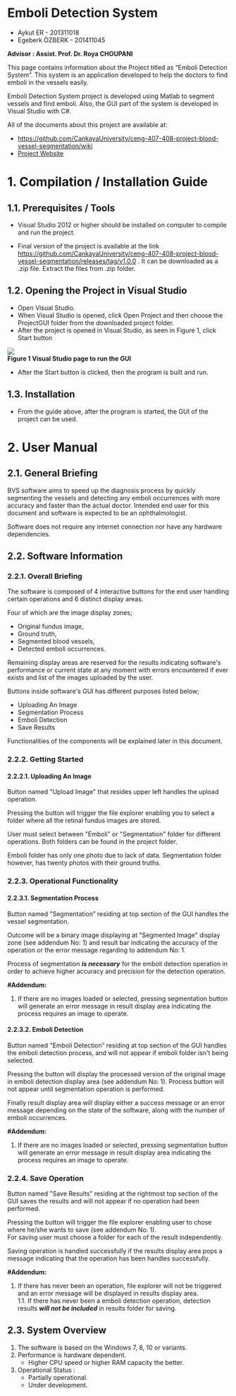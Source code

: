 # Emboli Detection System  
  
* Aykut ER - 201311018  
* Egeberk ÖZBERK - 201411045  
  
**Advisor : Assist. Prof. Dr. Roya CHOUPANI**  
  
This page contains information about the Project titled as “Emboli Detection System”. This system is an application developed to help the doctors to find emboli in the vessels easily.  
  
Emboli Detection System project is developed using Matlab to segment vessels and find emboli. Also, the GUI part of the system is developed in Visual Studio with C#.  
  
All of the documents about this project are available at:  
* https://github.com/CankayaUniversity/ceng-407-408-project-blood-vessel-segmentation/wiki
* [Project Website](https://aykut-er.github.io/)
  
  
# **1. Compilation / Installation Guide**  
  
## **1.1. Prerequisites / Tools**  
  
* Visual Studio 2012 or higher should be installed on computer to compile and run the project.  

* Final version of the project is available at the link https://github.com/CankayaUniversity/ceng-407-408-project-blood-vessel-segmentation/releases/tag/v1.0.0 . It can be downloaded as a .zip file. Extract the files from .zip folder.  
  
## **1.2. Opening the Project in Visual Studio**  
  
* Open Visual Studio.
* When Visual Studio is opened, click Open Project and then choose the ProjectGUI folder from the downloaded project folder.
* After the project is opened in Visual Studio, as seen in Figure 1, click Start button
  
![](https://drive.google.com/uc?id=1W_TmkQOc9OnT22-LetiHVXkheo0Db8sy)  
**Figure 1 Visual Studio page to run the GUI**  
  
* After the Start button is clicked, then the program is built and run.  
  
## **1.3. Installation**  
  
* From the guide above, after the program is started, the GUI of the project can be used.  
  
# **2. User Manual**  
  
## **2.1. General Briefing**  
  
BVS software aims to speed up the diagnosis process by quickly segmenting the vessels and detecting any emboli occurrences with more accuracy and faster than the actual doctor. Intended end user for this document and software is expected to be an ophthalmologist.  

Software does not require any internet connection nor have any hardware dependencies.  
  
## **2.2. Software Information**  
### **2.2.1. Overall Briefing**  
  
The software is composed of 4 interactive buttons for the end user handling certain operations and 6 distinct display areas.  
  
  Four of which are the image display zones;
* Original fundus image,
* Ground truth,
* Segmented blood vessels,
* Detected emboli occurrences.  
  
Remaining display areas are reserved for the results indicating software's performance or current state at any moment with errors encountered if ever exists and list of the images uploaded by the user.  

Buttons inside software's GUI has different purposes listed below;  
* Uploading An Image
* Segmentation Process
* Emboli Detection
* Save Results  
  
Functionalities of the components will be explained later in this document.  
  
### **2.2.2. Getting Started**  
#### **2.2.2.1. Uploading An Image**  
  
Button named "Upload Image" that resides upper left handles the upload operation.  

Pressing the button will trigger the file explorer enabling you to select a folder where all the retinal fundus images are stored.  

User must select between "Emboli” or "Segmentation" folder for different operations. Both folders can be found in the project folder.  

Emboli folder has only one photo due to lack of data. Segmentation folder however, has twenty photos with their ground truths.  
  
### **2.2.3. Operational Functionality**  
#### **2.2.3.1. Segmentation Process**  
  
Button named "Segmentation” residing at top section of the GUI handles the vessel segmentation.  

Outcome will be a binary image displaying at "Segmented Image" display zone (see addendum No: 1) and result bar indicating the accuracy of the operation or the error message regarding to addendum No: 1.  

Process of segmentation **_is necessary_** for the emboli detection operation in order to achieve higher accuracy and precision for the detection operation.  
  
**#Addendum:**  
1.	If there are no images loaded or selected, pressing segmentation button will generate an error message in result display area indicating the process requires an image to operate.  
  
#### **2.2.3.2. Emboli Detection**  
  
Button named "Emboli Detection” residing at top section of the GUI handles the emboli detection process, and will not appear if emboli folder isn't being selected.  

Pressing the button will display the processed version of the original image in emboli detection display area (see addendum No: 1). Process button will not appear until segmentation operation is performed.  

Finally result display area will display either a success message or an error message depending on the state of the software, along with the number of emboli occurrences.  
  
**#Addendum:**
1.	If there are no images loaded or selected, pressing segmentation button will generate an error message in result display area indicating the process requires an image to operate.  
  
### **2.2.4. Save Operation**  
  
Button named "Save Results” residing at the rightmost top section of the GUI saves the results and will not appear if no operation had been performed.  

Pressing the button will trigger the file explorer enabling user to chose where he/she wants to save (see addendum No: 1).  
For saving user must choose a folder for each of the result independently.   

Saving operation is handled successfully if the results display area pops a message indicating that the operation has been handles successfully.  
  
**#Addendum:**  
1.	If there has never been an operation, file explorer will not be triggered and an error message will be displayed in results display area.  
1.1.	If there has never been a emboli detection operation, detection results **_will not be included_** in results folder for saving.  
  
## **2.3. System Overview**  
1.	The software is based on the Windows 7, 8, 10 or variants.
2.	Performance is hardware dependent.
    -	Higher CPU speed or higher RAM capacity the better.
3.	Operational Status :
    -	Partially operational.
    -	Under development.

